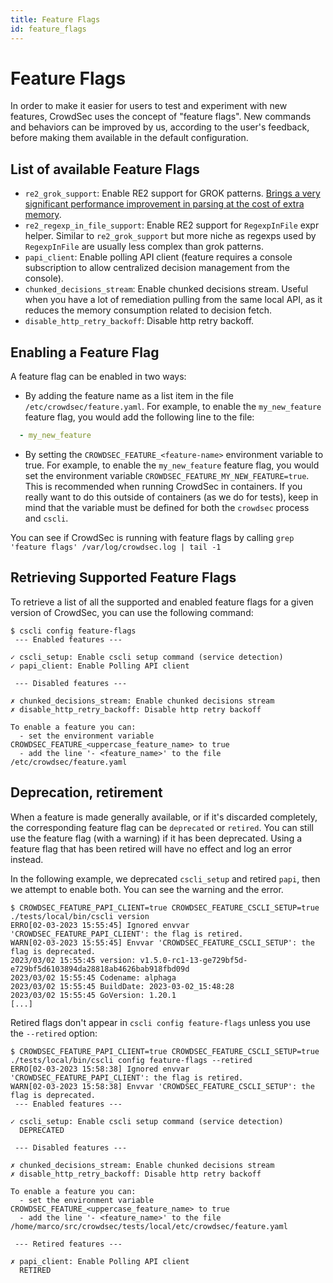```yaml
---
title: Feature Flags
id: feature_flags
---
```


# Feature Flags

In order to make it easier for users to test and experiment with new features, CrowdSec uses the concept of "feature flags".
New commands and behaviors can be improved by us, according to the user's feedback, before making them available in the default configuration.

## List of available Feature Flags

- `re2_grok_support`: Enable RE2 support for GROK patterns. [Brings a very significant performance improvement in parsing at the cost of extra memory](https://www.crowdsec.net/blog/increasing-performance-crowdsec-1-5).
- `re2_regexp_in_file_support`: Enable RE2 support for `RegexpInFile` expr helper. Similar to `re2_grok_support` but more niche as regexps used by `RegexpInFile` are usually less complex than grok patterns.
- `papi_client`: Enable polling API client (feature requires a console subscription to allow centralized decision management from the console).
- `chunked_decisions_stream`: Enable chunked decisions stream. Useful when you have a lot of remediation pulling from the same local API, as it reduces the memory consumption related to decision fetch.
- `disable_http_retry_backoff`: Disable http retry backoff. 

## Enabling a Feature Flag

A feature flag can be enabled in two ways:

 - By adding the feature name as a list item in the file `/etc/crowdsec/feature.yaml`. For example, to enable the `my_new_feature` feature flag, you would add the following line to the file:

```yaml title="/etc/crowdsec/feature.yaml"
  - my_new_feature
```

 - By setting the `CROWDSEC_FEATURE_<feature-name>` environment variable to true. For example, to enable the `my_new_feature` feature flag, you would set the environment variable `CROWDSEC_FEATURE_MY_NEW_FEATURE=true`. This is recommended when running CrowdSec in containers. If you really want to do this outside of containers (as we do for tests), keep in mind that the variable must be defined for both the `crowdsec` process and `cscli`.


You can see if CrowdSec is running with feature flags by calling `grep 'feature flags' /var/log/crowdsec.log | tail -1`


## Retrieving Supported Feature Flags

To retrieve a list of all the supported and enabled feature flags for a given version of CrowdSec, you can use the following command:

```console
$ cscli config feature-flags
 --- Enabled features ---

✓ cscli_setup: Enable cscli setup command (service detection)
✓ papi_client: Enable Polling API client

 --- Disabled features ---

✗ chunked_decisions_stream: Enable chunked decisions stream
✗ disable_http_retry_backoff: Disable http retry backoff

To enable a feature you can: 
  - set the environment variable CROWDSEC_FEATURE_<uppercase_feature_name> to true
  - add the line '- <feature_name>' to the file /etc/crowdsec/feature.yaml
```

## Deprecation, retirement

When a feature is made generally available, or if it's discarded completely, the corresponding feature flag can be
`deprecated` or `retired`. You can still use the feature flag (with a warning) if it has been deprecated. Using a feature flag that
has been retired will have no effect and log an error instead.

In the following example, we deprecated `cscli_setup` and retired `papi`, then we attempt to enable both. You can see the warning
and the error.

```console
$ CROWDSEC_FEATURE_PAPI_CLIENT=true CROWDSEC_FEATURE_CSCLI_SETUP=true ./tests/local/bin/cscli version
ERRO[02-03-2023 15:55:45] Ignored envvar 'CROWDSEC_FEATURE_PAPI_CLIENT': the flag is retired.  
WARN[02-03-2023 15:55:45] Envvar 'CROWDSEC_FEATURE_CSCLI_SETUP': the flag is deprecated.  
2023/03/02 15:55:45 version: v1.5.0-rc1-13-ge729bf5d-e729bf5d6103894da28818ab4626bab918fbd09d
2023/03/02 15:55:45 Codename: alphaga
2023/03/02 15:55:45 BuildDate: 2023-03-02_15:48:28
2023/03/02 15:55:45 GoVersion: 1.20.1
[...]
```

Retired flags don't appear in `cscli config feature-flags` unless you use the `--retired` option:

```console
$ CROWDSEC_FEATURE_PAPI_CLIENT=true CROWDSEC_FEATURE_CSCLI_SETUP=true ./tests/local/bin/cscli config feature-flags --retired
ERRO[02-03-2023 15:58:38] Ignored envvar 'CROWDSEC_FEATURE_PAPI_CLIENT': the flag is retired.
WARN[02-03-2023 15:58:38] Envvar 'CROWDSEC_FEATURE_CSCLI_SETUP': the flag is deprecated.
 --- Enabled features ---

✓ cscli_setup: Enable cscli setup command (service detection)
  DEPRECATED

 --- Disabled features ---

✗ chunked_decisions_stream: Enable chunked decisions stream
✗ disable_http_retry_backoff: Disable http retry backoff

To enable a feature you can:
  - set the environment variable CROWDSEC_FEATURE_<uppercase_feature_name> to true
  - add the line '- <feature_name>' to the file /home/marco/src/crowdsec/tests/local/etc/crowdsec/feature.yaml

 --- Retired features ---

✗ papi_client: Enable Polling API client
  RETIRED
```
